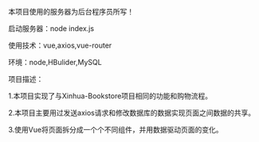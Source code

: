 本项目使用的服务器为后台程序员所写！

启动服务器：node index.js

使用技术：vue,axios,vue-router

环境：node,HBulider,MySQL

项目描述：

1.本项目实现了与Xinhua-Bookstore项目相同的功能和购物流程。

2.本项目主要用过发送axios请求和修改数据库的数据实现页面之间数据的共享。

3.使用Vue将页面拆分成一个个不同组件，并用数据驱动页面的变化。
